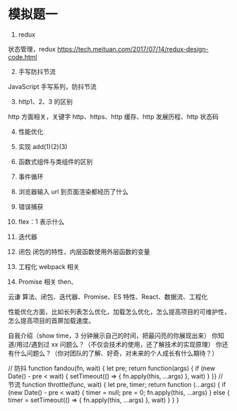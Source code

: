 # 模拟题一

1. redux

状态管理，redux
https://tech.meituan.com/2017/07/14/redux-design-code.html

2. 手写防抖节流

JavaScript 手写系列，防抖节流
 
3. http1、2、3 的区别

http 方面相关，关键字 http、https、http 缓存、http 发展历程、http 状态码

4. 性能优化

5. 实现 add(1)(2)(3)

6. 函数式组件与类组件的区别

7. 事件循环

8. 浏览器输入 url 到页面渲染都经历了什么

9. 错误捕获

10. flex：1 表示什么

11. 迭代器

12. 闭包
    闭包的特性，内层函数使用外层函数的变量

13. 工程化
    webpack 相关

14. Promise 相关
    then、

云谦
算法、闭包、迭代器、Promise、ES 特性、React、数据流、工程化

性能优化方面，比如长列表怎么优化，加载怎么优化，怎么提高项目的可维护性，怎么提高项目的首屏加载速度。

自我介绍（show time，3 分钟展示自己的时间，把最闪亮的你展现出来）
你知道/用过/遇到过 xx 问题么？（不仅会技术的使用，还了解技术的实现原理）
你还有什么问题么？（你对团队的了解、好奇，对未来的个人成长有什么期待？）

// 防抖
function fandou(fn, wait) {
let pre;
return function(args) {
if (new Date() - pre < wait) {
setTimeout(() => {
fn.apply(this, ...args)
}, wait)
}
}}
// 节流
function throttle(func, wait) {
let pre, timer;
return function (...args) {
if (new Date() - pre < wait) {
timer = null;
pre = 0;
fn.apply(this, ...args)
} else {
timer = setTimeout(() => {
fn.apply(this, ...args)
}, wait)
} }
}
